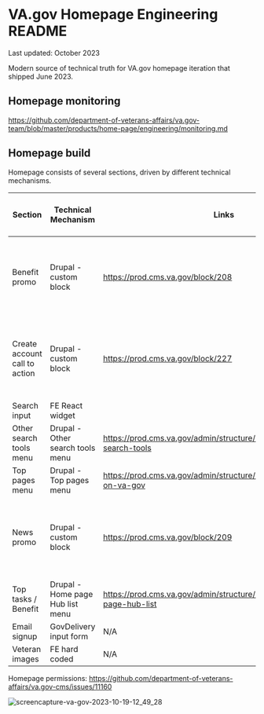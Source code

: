 # VA.gov Homepage Engineering README

Last updated: October 2023

Modern source of technical truth for VA.gov homepage iteration that shipped June 2023.

## Homepage monitoring
https://github.com/department-of-veterans-affairs/va.gov-team/blob/master/products/home-page/engineering/monitoring.md

## Homepage build

Homepage consists of several sections, driven by different technical mechanisms. 

| Section  | Technical Mechanism | Links | Drupal Role / Section required |
| ------------- | ------------- | -------- | ------------------ |
| Benefit promo | Drupal - custom block | https://prod.cms.va.gov/block/208 | Homepage manager, OPIA Home Page section; Drupal admin |  
| Create account call to action | Drupal - custom block | https://prod.cms.va.gov/block/227 | Homepage manager, OPIA Home Page section; Drupal admin |
| Search input | FE React widget | | N/A | 
| Other search tools menu | Drupal - Other search tools menu  |https://prod.cms.va.gov/admin/structure/menu/manage/other-search-tools | Drupal admin |
| Top pages menu | Drupal - Top pages menu | https://prod.cms.va.gov/admin/structure/menu/manage/popular-on-va-gov | Drupal admin |
| News promo | Drupal - custom block | https://prod.cms.va.gov/block/209 | Homepage manager, OPIA Home Page section; Drupal admin |
| Top tasks / Benefit | Drupal - Home page Hub list menu | https://prod.cms.va.gov/admin/structure/menu/manage/home-page-hub-list |  Drupal admin |
| Email signup | GovDelivery input form | N/A | N/A | 
| Veteran images | FE hard coded | N/A | N/A |

Homepage permissions: https://github.com/department-of-veterans-affairs/va.gov-cms/issues/11160

![screencapture-va-gov-2023-10-19-12_49_28](https://github.com/department-of-veterans-affairs/va.gov-team/assets/85581471/42266146-6a82-4404-8289-c6ff9a475696)
